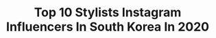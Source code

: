 ---
title: Top 10 Stylists Instagram Influencers In South Korea In 2020
description: >-
  Find top stylists Instagram influencers in South Korea in 2020. Most popular hashtags: #herimageherstory #lovepoem #nmbr #numbering.
platform: Instagram
profiles:
  - username: "li.hyuk"
    fullname: >-
      이승혁
    location: "South Korea"
    followers: 58143
    engagement: 733
    commentsToLikes: 0.021332
    id: ckap7jxf1ke040i7897k7kz22
    verified: false
    hashtags: "#nouanine"
  - username: "wwwwwwn88"
    fullname: >-
      
    location: "South Korea"
    followers: 58569
    engagement: 829
    commentsToLikes: 0.017062
    id: ck5bvkrotjuoy0i119ffwajwd
    verified: false
    hashtags: "#eenk20ss, #guccixiu, #herimageherstory, #nmbr"
  - username: "hyeseo_n2"
    fullname: >-
      혜소니👀
    location: "South Korea"
    followers: 18140
    engagement: 1618
    commentsToLikes: 0.015810
    id: ck5bvkssrjus20i11i5ooo7ey
    verified: false
    hashtags: "#bongkok, #findkapoor, #manila, #lovepome"
  - username: "polinaband"
    fullname: >-
      polina | 폴리나
    location: "South Korea"
    followers: 21142
    engagement: 389
    commentsToLikes: 0.031810
    id: ck8sxhmc6hfgk0j78en8d4lnw
    verified: false
    hashtags: "#stayhome"
  - username: "f22lmin"
    fullname: >-
      Mingyu Lee
    location: "South Korea"
    followers: 6095
    engagement: 575
    commentsToLikes: 0.041216
    id: ck0u0ugd5utnk0i19gkxhc15v
    verified: false
    hashtags: "#shakeshack, #demaker, #numberingjewelry, #sponsoredbyshakeshack"
  - username: "chiantygunawan"
    fullname: >-
      Chianty Hendriany Gunawan
    location: "South Korea"
    followers: 35575
    engagement: 121
    commentsToLikes: 0.025333
    id: ck5c1x1rpw3in0i11qy4tibf8
    verified: false
    hashtags: "#ysllipstick, #yslbeautyid, #weshopatvelvet, #calliesphere"
  - username: "leo__nishi"
    fullname: >-
      𝐎𝐧𝐢𝐬𝐡𝐢 𝐘𝐮𝐲𝐚 / 𝐒𝐇𝐈𝐌𝐀 𝐒𝐈𝐗 𝐆𝐈𝐍𝐙𝐀
    location: "South Korea"
    followers: 36180
    engagement: 352
    commentsToLikes: 0.004308
    id: ck5zr8981w3ci0i14yfm4d8i1
    verified: false
    hashtags: "#youtube, #liquem, #naanya, #nmb48"
  - username: "iljung_lee"
    fullname: >-
      Il Jung Lee
    location: "South Korea"
    followers: 10109
    engagement: 757
    commentsToLikes: 0.027542
    id: ck5hltd7qktps0i11lwziyb32
    verified: false
    hashtags: "#untiltomorrow"
  - username: "gonghivesalon24"
    fullname: >-
      gonghivesalon24
    location: "South Korea"
    followers: 308233
    engagement: 207
    commentsToLikes: 0.004463
    id: ck5qc5wslp0d10i11qeq82rgu
    verified: false
    hashtags: "#livealive, #diorthailand, #nikexstussy, #burberrylola"
  - username: "wwwseoyun"
    fullname: >-
      헤어디자이너 서윤 멥시/MEPCI 대표원장
    location: "South Korea"
    followers: 18069
    engagement: 955
    commentsToLikes: 0.012592
    id: ck5hec5nas5dr0i11amhxg93a
    verified: false
    hashtags: "#hairrituelbysisley, #mysisley, #kualalumpur, #sumano"
---